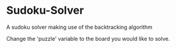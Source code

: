 # Sudoku-Solver
A sudoku solver making use of the backtracking algorithm

Change the 'puzzle' variable to the board you would like to solve.
